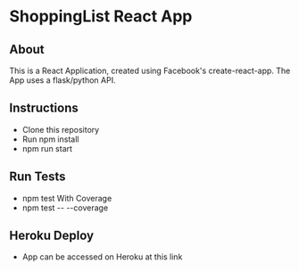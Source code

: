 

ShoppingList React App
========

## About
This is a React Application, created using Facebook's create-react-app.
The App uses a flask/python API.

## Instructions
- Clone this repository
- Run npm install
- npm run start

## Run Tests
- npm test
 With Coverage
 - npm test -- --coverage

## Heroku Deploy
- App can be accessed on Heroku at this link
